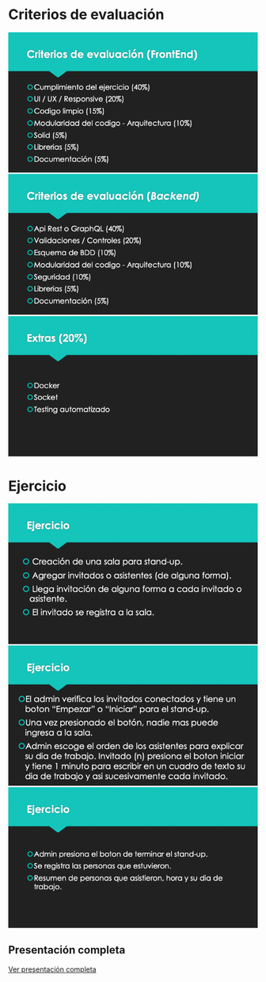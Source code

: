 # Criterios de evaluación
![](docs/evaluacion1.png?raw=true)
![](docs/evaluacion2.png?raw=true)
![](docs/evaluacion3.png?raw=true)

# Ejercicio
![](docs/ejercicio1.png?raw=true)
![](docs/ejercicio2.png?raw=true)
![](docs/ejercicio3.png?raw=true)

## Presentación completa
[Ver presentación completa](https://drive.google.com/file/d/1U7YjijGJXhSNHunu_xpFpp_80_kjJeKa/view?usp=sharing)


